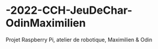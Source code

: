 # -2022-CCH-JeuDeChar-OdinMaximilien
 Projet Raspberry Pi, atelier de robotique, Maximilien &amp; Odin

